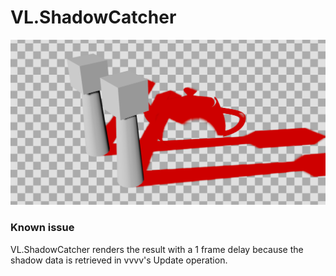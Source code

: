 # VL.ShadowCatcher
![pic](assets/pic.png)

### Known issue
VL.ShadowCatcher renders the result with a 1 frame delay because the shadow data is retrieved in vvvv's Update operation.